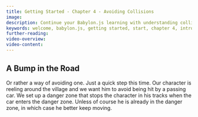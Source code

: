 ```yaml
---
title: Getting Started - Chapter 4 - Avoiding Collisions
image: 
description: Continue your Babylon.js learning with understanding collisions in Chapter 4.
keywords: welcome, babylon.js, getting started, start, chapter 4, intro, collisions
further-reading:
video-overview:
video-content:
---
```


## A Bump in the Road

Or rather a way of avoiding one. Just a quick step this time. Our character is reeling around the village and we want him to avoid being hit by a passing car. We set up a danger zone that stops the character in his tracks when the car enters the danger zone. Unless of course he is already in the danger zone, in which case he better keep moving.